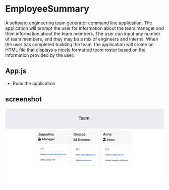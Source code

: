 # EmployeeSummary


A software engineering team generator command line application. The application will prompt the user for information about the team manager and then information about the team members. The user can input any number of team members, and they may be a mix of engineers and interns. When the user has completed building the team, the application will create an HTML file that displays a nicely formatted team roster based on the information provided by the user. 


## App.js
 * Runs the application
 
 ## screenshot
 
![alt text](https://github.com/Jupton2020/EmployeeSummary/blob/master/img/Screen%20Shot%202020-01-07%20at%208.07.10%20PM.png)
 
